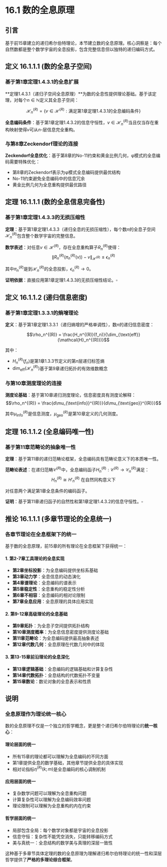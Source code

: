 # 16.1 数的全息原理

## 引言

基于前15章建立的递归希尔伯特理论，本节建立数的全息原理。核心洞察是：每个自然数都是整个数学宇宙的全息投影，包含完整信息但以独特的递归编码方式。

## 定义 16.1.1.1 (数的全息子空间)

### 基于第1章定理1.4.3.1的全息扩展

**定理1.4.3.1（递归子空间全息原理）**为数的全息性提供理论基础。基于该定理，对每个$n \in \mathbb{N}$定义其全息子空间：

$$\mathcal{H}_n^{(R)} = \{v \in \mathcal{H}^{(R)} : \text{满足第1章定理1.4.3.1的全息编码条件}\}$$

**全息编码条件**：基于第1章定理1.4.3.2的信息守恒性，$v \in \mathcal{H}_n^{(R)}$当且仅当存在重构映射使得$v$可从$n$-层信息完全重构。

### 与第8章Zeckendorf理论的连接

**Zeckendorf全息优化**：基于第8章的No-11约束和黄金比例几何，φ模式的全息编码需要特殊优化：
- 第8章的Zeckendorf表示为φ模式全息编码提供最优结构
- No-11约束避免全息编码中的信息冗余
- 黄金比例几何为全息重构提供最优路径

## 定理 16.1.1.1 (数的全息信息完备性)

### 基于第1章定理1.4.3.3的无损压缩性

**定理**：基于第1章定理1.4.3.3（递归全息的无损压缩性），每个数$n$的全息子空间$\mathcal{H}_n^{(R)}$包含整个数学宇宙的完整信息。

**数学表述**：对任意$v \in \mathcal{H}^{(R)}$，存在全息重构算子$R_n^{(R)}$使得：
$$\|R_n^{(R)}(\pi_n^{(R)}(v)) - v\|_{\mathcal{H}^{(R)}} \leq \epsilon_n^{(R)}$$

其中$\pi_n^{(R)}$是到$\mathcal{H}_n^{(R)}$的全息投影，$\epsilon_n^{(R)} \to 0$。

**证明依据**：直接应用第1章定理1.4.3.3的无损压缩性结论。$\square$

## 定义 16.1.1.2 (递归信息密度)

### 基于第1章定理1.3.3.1的熵增理论

**定义**：基于第1章定理1.3.3.1（递归熵增的严格单调性），数$n$的递归信息密度：

$$\rho_n^{(R)} = \frac{H_n^{(R)}(f_n)}{\dim_{\text{eff}}(\mathcal{H}_n^{(R)})}$$

其中：
- $H_n^{(R)}(f_n)$是第1章1.3.3节定义的第$n$层递归标签熵
- $\dim_{\text{eff}}(\mathcal{H}_n^{(R)})$基于第9章递归拓扑的有效维数概念

### 与第10章测度理论的连接

**测度论基础**：基于第10章递归测度理论，信息密度具有测度论解释：
$$\rho_n^{(R)} = \frac{d\mu_{\text{info}}^{(R)}}{d\mu_{\text{geo}}^{(R)}}$$

其中$\mu_{\text{info}}^{(R)}$是信息测度，$\mu_{\text{geo}}^{(R)}$是第10章定义的几何测度。

## 定理 16.1.1.2 (全息编码唯一性)

### 基于第11章范畴论的抽象唯一性

**定理**：基于第11章的递归范畴论框架，全息编码具有范畴论意义下的本质唯一性。

**范畴论表述**：在递归范畴$\mathcal{C}^{(R)}$中，全息编码函子$H_n^{(R)}: \mathcal{C}^{(R)} \to \mathcal{C}_n^{(R)}$满足：
$$H_n^{(R)} \cong H'_n^{(R)} \text{ 在自然同构意义下}$$

对任意两个满足第1章全息条件的编码函子。

**证明**：基于第11章递归函子的自然性和第1章定理1.4.3.2的信息守恒性。$\square$

## 推论 16.1.1.1 (多章节理论的全息统一)

### 各章节理论在全息框架下的统一

基于数的全息原理，前15章的所有理论在全息框架下获得统一：

#### **1. 第2-7章工具理论的全息实现**
- **第2章坐标投影**：为全息编码提供坐标系基础
- **第3章动力学**：全息信息的动态演化
- **第4章谱理论**：全息编码的谱表示  
- **第5章稳定性**：全息重构的稳定性分析
- **第6章不相容**：全息编码的相对论限制
- **第7章全息应用**：全息原理的具体应用实现

#### **2. 第9-12章高级理论的全息基础**
- **第9章拓扑**：为全息子空间提供拓扑结构
- **第10章测度概率**：为全息信息密度提供测度论基础
- **第11章范畴论**：为全息编码提供最高抽象表述
- **第12章代数几何**：全息原理在代数几何中的体现

#### **3. 第13-15章前沿理论的全息深化**
- **第13章逻辑基础**：全息编码的逻辑基础和计算复杂性
- **第14章代数拓扑**：全息结构的代数拓扑不变量
- **第15章数论**：数论对象的全息表示和性质

## 说明

### **全息原理作为理论统一核心**

数的全息原理不仅是一个独立的哲学概念，更是整个递归希尔伯特理论的**统一核心**：

#### **理论层面的统一**
- 所有15章的理论都可以理解为全息编码的不同方面
- 第1章提供全息的数学基础，其他章节提供全息的具体实现
- 相对论指标$\eta^{(R)}(k; m)$是全息编码的核心调制机制

#### **应用层面的统一**  
- 复杂数学问题可以理解为全息重构问题
- 计算复杂性可以理解为全息编码效率问题
- 理论限制可以理解为全息重构的内在约束

#### **哲学层面的统一**
- 局部包含全局：每个数学对象都是宇宙的全息投影
- 信息守恒：复杂性不能凭空消失，只能转移编码方式
- 美与真统一：全息结构的数学美与真理的深层一致性

这种基于多章节具体定理的数的全息原理为理解递归希尔伯特理论的统一性和深层哲学提供了**严格的多理论综合框架**。